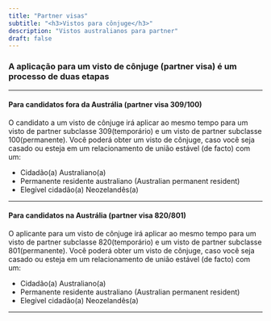 ```yaml
---
title: "Partner visas"
subtitle: "<h3>Vistos para cônjuge</h3>"
description: "Vistos australianos para partner"
draft: false
---
```

### A aplicação para um visto de cônjuge (partner visa) é um processo de duas etapas

***

#### Para candidatos fora da Austrália (partner visa 309/100)

O candidato a um visto de cônjuge irá aplicar ao mesmo tempo para um visto de partner subclasse 309(temporário) e um visto de partner subclasse 100(permanente).
Você poderá obter um visto de cônjuge, caso você seja casado ou esteja em um relacionamento de união estável (de facto) com um:

* Cidadão(a) Australiano(a)
* Permanente residente australiano (Australian permanent resident)
* Elegível cidadão(a) Neozelandês(a)

***

#### Para candidatos na Austrália (partner visa 820/801)

O aplicante para um visto de cônjuge irá aplicar ao mesmo tempo para um visto de partner subclasse 820(temporário) e um visto de partner subclasse 801(permanente).
Você poderá obter um visto de cônjuge, caso você seja casado ou esteja em um relacionamento de união estável (de facto) com um:

* Cidadão(a) Australiano(a)
* Permanente residente australiano (Australian permanent resident)
* Elegível cidadão(a) Neozelandês(a)

***
